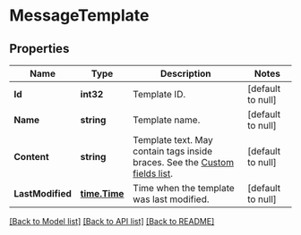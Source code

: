 # MessageTemplate

## Properties
Name | Type | Description | Notes
------------ | ------------- | ------------- | -------------
**Id** | **int32** | Template ID. | [default to null]
**Name** | **string** | Template name. | [default to null]
**Content** | **string** | Template text. May contain tags inside braces. See the [Custom fields list](http://docs.textmagictesting.com/#section/Custom-fields-list-(Merge-tags)). | [default to null]
**LastModified** | [**time.Time**](time.Time.md) | Time when the template was last modified. | [default to null]

[[Back to Model list]](../README.md#documentation-for-models) [[Back to API list]](../README.md#documentation-for-api-endpoints) [[Back to README]](../README.md)


